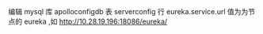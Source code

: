 编辑 mysql 库 apolloconfigdb 表 serverconfig 行 eureka.service.url 值为为节点的 eureka ,如 http://10.28.19.196:18086/eureka/


